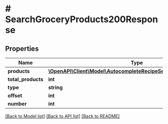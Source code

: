 # # SearchGroceryProducts200Response

## Properties

Name | Type | Description | Notes
------------ | ------------- | ------------- | -------------
**products** | [**\OpenAPI\Client\Model\AutocompleteRecipeSearch200ResponseInner[]**](AutocompleteRecipeSearch200ResponseInner.md) |  |
**total_products** | **int** |  |
**type** | **string** |  |
**offset** | **int** |  |
**number** | **int** |  |

[[Back to Model list]](../../README.md#models) [[Back to API list]](../../README.md#endpoints) [[Back to README]](../../README.md)
